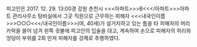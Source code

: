 피고인은 2017. 12. 29. 13:00경 강원 춘천시 <<<아파트>>>B<<</아파트>>>아파트 관리사무소 탕비실에서 그곳 직원으로 근무하는 피해자 <<<내국인이름>>>○○○<<</내국인이름>>>(여, 40세)가 설거지하고 있는 틈을 타 피해자의 머리카락을 쓸어 넘겨 왼쪽 귓불에 피고인의 입술을 대고, 계속하여 손으로 피해자의 허리와 엉덩이 부위를 2회 만져 피해자를 강제로 추행하였다.